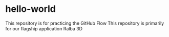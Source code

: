 # hello-world
This repository is for practicing the GitHub Flow
This repository is primarily for our flagship application Ralba 3D
